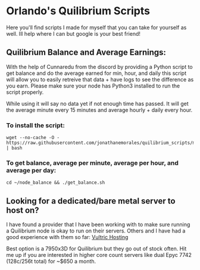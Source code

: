 # Orlando's Quilibrium Scripts
Here you'll find scripts I made for myself that you can take for yourself as well. Ill help where I can but google is your best friend!

## Quilibrium Balance and Average Earnings:
With the help of Cunnaredu from the discord by providing a Python script to get balance and do the average earned for min, hour, and daily this script will allow you to easily retreive that data + have logs to see the difference as you earn. Please make sure your node has Python3 installed to run the script properly.

While using it will say no data yet if not enough time has passed. It will get the average minute every 15 minutes and average hourly + daily every hour.

### To install the script:
```
wget --no-cache -O - https://raw.githubusercontent.com/jonathanemorales/quilibrium_scripts/main/Quilibrium_Balance/quilibrium_balance_script.sh | bash
```

### To get balance, average per minute, average per hour, and average per day:
```
cd ~/node_balance && ./get_balance.sh
```

## Looking for a dedicated/bare metal server to host on?
I have found a provider that I have been working with to make sure running a Quilibrium node is okay to run on their servers. Others and I have had a good experience with them so far:
[Vultric Hosting](https://billing.vultrichosting.com/aff.php?aff=257)

Best option is a 7950x3D for Quilibrium but they go out of stock often. Hit me up if you are interested in higher core count servers like dual Epyc 7742 (128c/256t total) for ~$650 a month.
